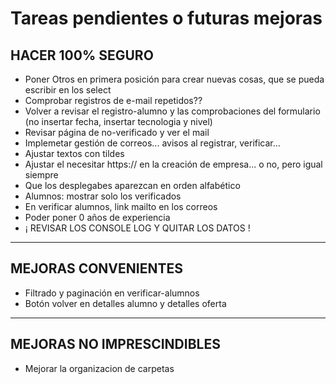 # Tareas pendientes o futuras mejoras

## HACER 100% SEGURO

- Poner Otros en primera posición para crear nuevas cosas, que se pueda escribir en los select
- Comprobar registros de e-mail repetidos??
- Volver a revisar el registro-alumno y las comprobaciones del formulario (no insertar fecha, insertar tecnologia y nivel)
- Revisar página de no-verificado y ver el mail
- Implemetar gestión de correos... avisos al registrar, verificar...
- Ajustar textos con tildes
- Ajustar el necesitar https:// en la creación de empresa... o no, pero igual siempre
- Que los desplegabes aparezcan en orden alfabético
- Alumnos: mostrar solo los verificados
- En verificar alumnos, link mailto en los correos
- Poder poner 0 años de experiencia
- ¡ REVISAR LOS CONSOLE LOG Y QUITAR LOS DATOS !

---

## MEJORAS CONVENIENTES

- Filtrado y paginación en verificar-alumnos
- Botón volver en detalles alumno y detalles oferta

---

## MEJORAS NO IMPRESCINDIBLES

- Mejorar la organizacion de carpetas
